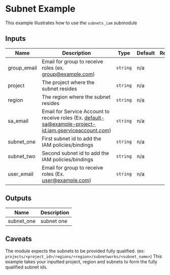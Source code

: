 # Subnet Example

This example illustrates how to use the `subnets_iam` submodule

<!-- BEGINNING OF PRE-COMMIT-TERRAFORM DOCS HOOK -->
## Inputs

| Name | Description | Type | Default | Required |
|------|-------------|------|---------|:--------:|
| group\_email | Email for group to receive roles (ex. group@example.com) | `string` | n/a | yes |
| project | The project where the subnet resides | `string` | n/a | yes |
| region | The region where the subnet resides | `string` | n/a | yes |
| sa\_email | Email for Service Account to receive roles (Ex. default-sa@example-project-id.iam.gserviceaccount.com) | `string` | n/a | yes |
| subnet\_one | First subnet id to add the IAM policies/bindings | `string` | n/a | yes |
| subnet\_two | Second subnet id to add the IAM policies/bindings | `string` | n/a | yes |
| user\_email | Email for group to receive roles (Ex. user@example.com) | `string` | n/a | yes |

## Outputs

| Name | Description |
|------|-------------|
| subnet\_one | subnet one |

<!-- END OF PRE-COMMIT-TERRAFORM DOCS HOOK -->

## Caveats
The module expects the subnets to be provided fully qualified.  (ex: `projects/<project_id>/regions/<region>/subnetworks/<subnet_name>`)  This example takes your inputted project, region and subnets to form the fully qualified subnet ids.
